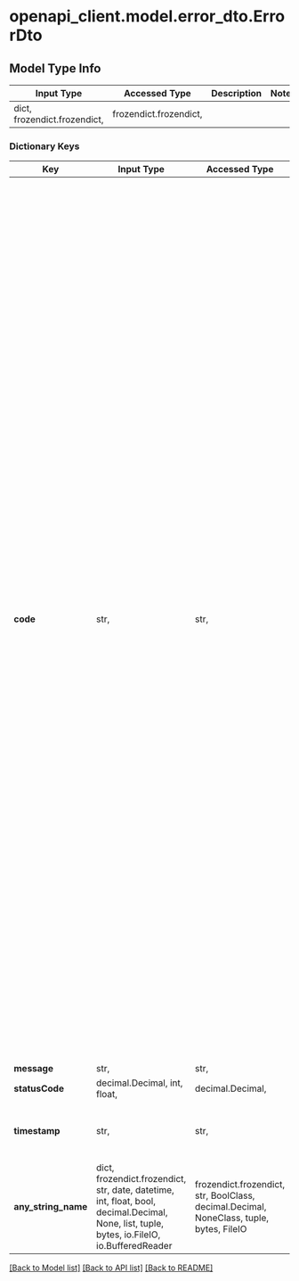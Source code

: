 # openapi_client.model.error_dto.ErrorDto

## Model Type Info
Input Type | Accessed Type | Description | Notes
------------ | ------------- | ------------- | -------------
dict, frozendict.frozendict,  | frozendict.frozendict,  |  | 

### Dictionary Keys
Key | Input Type | Accessed Type | Description | Notes
------------ | ------------- | ------------- | ------------- | -------------
**code** | str,  | str,  |  | must be one of ["INTERNAL_ERROR", "INVALID_INPUT", "REQUEST_TIMEOUT", "INVALID_ID", "ACCESS_VIOLATION", "NOT_NULL_EXPECTED", "END_DATE_IS_BEFORE_START_DATE", "VALUE_ALREADY_CHANGED", "TOO_MANY_REQUESTS", "NOT_AUTHORIZED", "LANDFILL_NOT_FOUND", "LANDFILL_INVALID_RECEIVER_USER", "LANDFILL_CUSTOMER_REQUIRED", "INVALID_LAYER_TYPE_FOR_LANDFILL", "INVALID_SUBAREA_PRICE_CHANGE", "ORDER_NOT_FOUND", "ORDER_ALREADY_ATTACHED", "ORDER_RECEIPTS_DIRECTORY_EXISTS", "ORDER_RECEIPTS_DIRECTORY_RENAME_ERROR", "ORDER_RECEIPTS_FILE_RENAME_ERROR", "PROJECT_IS_NOT_AVAILABLE", "DUMP_LOAD_NOT_FOUND", "PROJECT_NAME_INVALID", "PROJECT_NOT_FOUND", "PROJECT_HAS_ORDER_WITH_OTHER_CUSTOMER", "PROJECT_HAS_CUSTOMER", "PROJECT_ACTIVE_LOCATION_CANNOT_BE_CHANGED", "PROJECT_CUSTOMER_REQUIRED", "EMAIL_BLOCKED", "DUMP_LOAD_STATUS_UNKNOWN", "DUMP_LOAD_INVALID_TARGET_STATUS_OR_NO_PERMISSIONS", "DUMP_LOAD_NO_PERMISSIONS", "DUMP_LOAD_EDIT_FORBIDDEN_IN_CURRENT_STATUS", "DUMP_LOAD_FIELDS_HAVE_INVALID_VALUES", "DUMP_LOAD_FIELDS_INVALID_CONDITIONS", "DUMP_LOAD_NOT_SPECIFIED", "DUMP_LOAD_NOT_SIGNED", "DUMP_LOAD_NEED_TO_SEND", "DUMP_LOAD_CUSTOMER_NEED_FOR_SIGN", "DRIVER_EMAIL_EXISTS", "DRIVER_PHONE_EXISTS", "CANNOT_SET_DATE_IN_PAST", "PROJECT_EDIT_FORBIDDEN_IN_CURRENT_STATUS", "USER_EXISTS", "USER_NOT_FOUND", "USER_EMPTY_OLD_PASSWORD", "USER_INVALID_OLD_PASSWORD", "USER_PASSWORD_NOT_EQUAL", "USER_PASSWORD_SIMILAR_TO_CURRENT", "USER_HAS_LINKED_PROJECTS", "USER_REQUIRED_CUSTOMER", "USER_ALREADY_INVITED", "EMAIL_EXISTS", "DRIVER_EMPTY_PASSWORD", "DRIVER_INVALID_OLD_PASSWORD", "DRIVER_PASSWORD_NOT_EQUAL", "EMPTY_OWNER", "DUMP_TYPE_EXISTS", "DUMP_TYPE_NAME_CANNOT_BE_EMPTY", "DUMP_TYPE_VOLUME_CANNOT_BE_EMPTY", "DUMP_TYPE_TONS_PER_M3_MUST_BE_POSITIVE", "TOXIC_LIMITS_INVALID_VALUE", "SUBSTANCE_IS_USED", "SUBSTANCE_CONTAMINATION_TYPE_IS_USED", "PERMISSION_ERROR", "DELIVERY_LINE_NOT_FOUND", "COMPANY_NOT_FOUND", "NETWORK_ERROR", "LANDFILL_STATUS_NOT_FOUND", "LANDFILL_STATUS_NAME_CANNOT_BE_EMPTY", "LANDFILL_STATUS_EXISTS", "LANDFILL_TYPE_CHANGE_NOT_ALLOWED", "LANDFILL_IS_NOT_AVAILABLE", "FORTNOX_ENTITY_NOT_FOUND", "FORTNOX_SYNC_TIMEOUT", "FORTNOX_ANOTHER_SYNC_IN_PROGRESS", "FORTNOX_NETWORK_ERROR", "FORTNOX_SYNC_CANCELED", "EMPTY_COMPANY", "NOT_IMPLEMENTED", "DEVIATION_NOT_FOUND", "DEVIATION_INVALID_FIELDS", "FILE_NOT_FOUND", "FILE_EXISTS", "FILE_TOO_LARGE", "INVALID_FILE_NAME", "CONVERSION_TO_PDF_ERROR", "PROJECT_END_DATE_BEFORE_START_DATE", "PROJECT_NO_DATE_CHANGE_ONGOING_MASS", "PROJECT_START_DATE_AFTER_MASS_START_DATE", "PROJECT_END_DATE_BEFORE_MASS_END_DATE", "MASS_START_DATE_BEFORE_PROJECT_START_DATE", "MASS_START_DATE_BEFORE_TODAY", "MASS_END_DATE_BEFORE_PROJECT_START_DATE", "MASS_END_DATE_BEFORE_MASS_START_DATE", "MASS_END_DATE_BEFORE_TODAY", "PROJECT_END_DATE_MUST_BE_UPDATED", "PROJECT_LOCATION_ON_WATER", "LANDFILL_LOCATION_ON_WATER", "OPEN_FROM_AFTER_OPEN_TO", "NO_OPEN_WORK_DAY", "API_KEY_NOT_SPECIFIED", "API_KEY_INVALID", "INVALID_LOCATION", "PHONE_NUMBER_EXISTS", "PHONE_NUMBER_HAVE_TO_BE_LOCAL_OR_INTERNATIONAL", "PHONE_NUMBER_TOO_SHORT", "PHONE_NUMBER_TOO_LONG", ] 
**message** | str,  | str,  |  | 
**statusCode** | decimal.Decimal, int, float,  | decimal.Decimal,  |  | must be one of [400, 401, 404, 500, ] 
**timestamp** | str,  | str,  | Returns a date as a string value in ISO format. | 
**any_string_name** | dict, frozendict.frozendict, str, date, datetime, int, float, bool, decimal.Decimal, None, list, tuple, bytes, io.FileIO, io.BufferedReader | frozendict.frozendict, str, BoolClass, decimal.Decimal, NoneClass, tuple, bytes, FileIO | any string name can be used but the value must be the correct type | [optional]

[[Back to Model list]](../../README.md#documentation-for-models) [[Back to API list]](../../README.md#documentation-for-api-endpoints) [[Back to README]](../../README.md)

